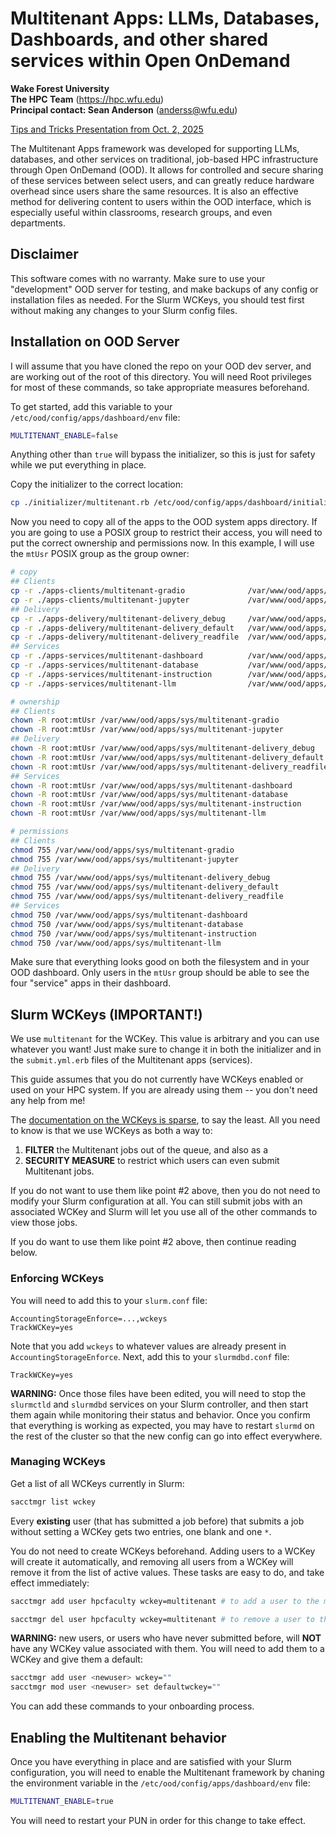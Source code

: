 # Multitenant Apps: LLMs, Databases, Dashboards, and other shared services within Open OnDemand

**Wake Forest University**<br>
**The HPC Team** (https://hpc.wfu.edu)<br>
**Principal contact: Sean Anderson** (anderss@wfu.edu)

[Tips and Tricks Presentation from Oct. 2, 2025](https://github.com/WFU-HPC/OOD-MultitenantApps/blob/main/presentation.pdf)

The Multitenant Apps framework was developed for supporting LLMs, databases, and other services on traditional, job-based HPC infrastructure through Open OnDemand (OOD). It allows for controlled and secure sharing of these services between select users, and can greatly reduce hardware overhead since users share the same resources. It is also an effective method for delivering content to users within the OOD interface, which is especially useful within classrooms, research groups, and even departments.


## Disclaimer

This software comes with no warranty. Make sure to use your "development" OOD server for testing, and make backups of any config or installation files as needed. For the Slurm WCKeys, you should test first without making any changes to your Slurm config files.


## Installation on OOD Server

I will assume that you have cloned the repo on your OOD dev server, and are working out of the root of this directory. You will need Root privileges for most of these commands, so take appropriate measures beforehand.

To get started, add this variable to your `/etc/ood/config/apps/dashboard/env` file:

```sh
MULTITENANT_ENABLE=false
```

Anything other than `true` will bypass the initializer, so this is just for safety while we put everything in place.

Copy the initializer to the correct location:

```sh
cp ./initializer/multitenant.rb /etc/ood/config/apps/dashboard/initializers/multitenant.rb
```

Now you need to copy all of the apps to the OOD system apps directory. If you are going to use a POSIX group to restrict their access, you will need to put the correct ownership and permissions now. In this example, I will use the `mtUsr` POSIX group as the group owner:

```sh
# copy
## Clients
cp -r ./apps-clients/multitenant-gradio              /var/www/ood/apps/sys/multitenant-gradio
cp -r ./apps-clients/multitenant-jupyter             /var/www/ood/apps/sys/multitenant-jupyter
## Delivery
cp -r ./apps-delivery/multitenant-delivery_debug     /var/www/ood/apps/sys/multitenant-delivery_debug
cp -r ./apps-delivery/multitenant-delivery_default   /var/www/ood/apps/sys/multitenant-delivery_default
cp -r ./apps-delivery/multitenant-delivery_readfile  /var/www/ood/apps/sys/multitenant-delivery_readfile
## Services
cp -r ./apps-services/multitenant-dashboard          /var/www/ood/apps/sys/multitenant-dashboard
cp -r ./apps-services/multitenant-database           /var/www/ood/apps/sys/multitenant-database
cp -r ./apps-services/multitenant-instruction        /var/www/ood/apps/sys/multitenant-instruction
cp -r ./apps-services/multitenant-llm                /var/www/ood/apps/sys/multitenant-llm

# ownership
## Clients
chown -R root:mtUsr /var/www/ood/apps/sys/multitenant-gradio
chown -R root:mtUsr /var/www/ood/apps/sys/multitenant-jupyter
## Delivery
chown -R root:mtUsr /var/www/ood/apps/sys/multitenant-delivery_debug
chown -R root:mtUsr /var/www/ood/apps/sys/multitenant-delivery_default
chown -R root:mtUsr /var/www/ood/apps/sys/multitenant-delivery_readfile
## Services
chown -R root:mtUsr /var/www/ood/apps/sys/multitenant-dashboard
chown -R root:mtUsr /var/www/ood/apps/sys/multitenant-database
chown -R root:mtUsr /var/www/ood/apps/sys/multitenant-instruction
chown -R root:mtUsr /var/www/ood/apps/sys/multitenant-llm

# permissions
## Clients
chmod 755 /var/www/ood/apps/sys/multitenant-gradio
chmod 755 /var/www/ood/apps/sys/multitenant-jupyter
## Delivery
chmod 755 /var/www/ood/apps/sys/multitenant-delivery_debug
chmod 755 /var/www/ood/apps/sys/multitenant-delivery_default
chmod 755 /var/www/ood/apps/sys/multitenant-delivery_readfile
## Services
chmod 750 /var/www/ood/apps/sys/multitenant-dashboard
chmod 750 /var/www/ood/apps/sys/multitenant-database
chmod 750 /var/www/ood/apps/sys/multitenant-instruction
chmod 750 /var/www/ood/apps/sys/multitenant-llm
```

Make sure that everything looks good on both the filesystem and in your OOD dashboard. Only users in the `mtUsr` group should be able to see the four "service" apps in their dashboard.


## Slurm WCKeys (IMPORTANT!)

We use `multitenant` for the WCKey. This value is arbitrary and you can use whatever you want! Just make sure to change it in both the initializer and in the `submit.yml.erb` files of the Multitenant apps (services).

This guide assumes that you do not currently have WCKeys enabled or used on your HPC system. If you are already using them -- you don't need any help from me!

The [documentation on the WCKeys is sparse](https://slurm.schedmd.com/wckey.html), to say the least. All you need to know is that we use WCKeys as both a way to:

1. **FILTER** the Multitenant jobs out of the queue, and also as a 
2. **SECURITY MEASURE** to restrict which users can even submit Multitenant jobs.

If you do not want to use them like point #2 above, then you do not need to modify your Slurm configuration at all. You can still submit jobs with an associated WCKey and Slurm will let you use all of the other commands to view those jobs.

If you do want to use them like point #2 above, then continue reading below.


### Enforcing WCKeys

You will need to add this to your `slurm.conf` file:

```
AccountingStorageEnforce=...,wckeys
TrackWCKey=yes
```

Note that you add `wckeys` to whatever values are already present in `AccountingStorageEnforce`. Next, add this to your `slurmdbd.conf` file:

```
TrackWCKey=yes
```

**WARNING:** Once those files have been edited, you will need to stop the `slurmctld` and `slurmdbd` services on your Slurm controller, and then start them again while monitoring their status and behavior. Once you confirm that everything is working as expected, you may have to restart `slurmd` on the rest of the cluster so that the new config can go into effect everywhere.


### Managing WCKeys

Get a list of all WCKeys currently in Slurm:

```sh
sacctmgr list wckey
```

Every **existing** user (that has submitted a job before) that submits a job without setting a WCKey gets two entries, one blank and one `*`.

You do not need to create WCKeys beforehand. Adding users to a WCKey will create it automatically, and removing all users from a WCKey will remove it from the list of active values. These tasks are easy to do, and take effect immediately:

```sh
sacctmgr add user hpcfaculty wckey=multitenant # to add a user to the multitenant wckey

sacctmgr del user hpcfaculty wckey=multitenant # to remove a user to the multitenant wckey
```

**WARNING:** new users, or users who have never submitted before, will **NOT** have any WCKey value associated with them. You will need to add them to a WCKey and give them a default:

```sh
sacctmgr add user <newuser> wckey=""
sacctmgr mod user <newuser> set defaultwckey=""
```

You can add these commands to your onboarding process.

## Enabling the Multitenant behavior

Once you have everything in place and are satisfied with your Slurm configuration, you will need to enable the Multitenant framework by chaning the environment variable in the `/etc/ood/config/apps/dashboard/env` file:

```sh
MULTITENANT_ENABLE=true
```

You will need to restart your PUN in order for this change to take effect.
